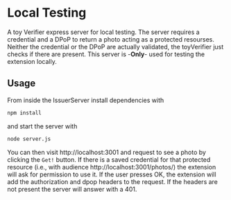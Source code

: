 # Local Testing
A toy Verifier express server for local testing. The server requires a credential and a DPoP to return a photo acting as a protected resourses. Neither the credential or the DPoP are actually validated, the toyVerifier just checks if there are present. This server is -**Only**- used for testing the extension locally.

## Usage
From inside the IssuerServer install dependencies with
```bash
npm install
```
and start the server with
```bash
node server.js
```
You can then visit http://localhost:3001 and request to see a photo by clicking the ```Get!``` button. If there is a saved credential for that protected resource (i.e., with audience http://localhost:3001/photos/) the extension will ask for permission to use it. If the user presses OK, the extension will add the authorization and dpop headers to the request. If the headers are not present the server will answer with a 401.